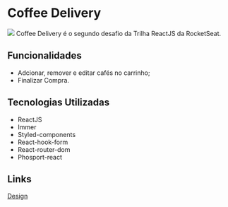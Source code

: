 # Coffee Delivery
<img src="https://i.imgur.com/sFY96JP.gif">
Coffee Delivery é o segundo desafio da Trilha ReactJS da RocketSeat.

## Funcionalidades
- Adcionar, remover e editar cafés no carrinho;
- Finalizar Compra.

## Tecnologias Utilizadas
- ReactJS
- Immer
- Styled-components
- React-hook-form
- React-router-dom
- Phosport-react

## Links
<a href="https://www.figma.com/file/Efb6Uu2vrkUWkNnLaz9BzT/Coffee-Delivery-(Copy)?node-id=0%3A1">Design</a>
